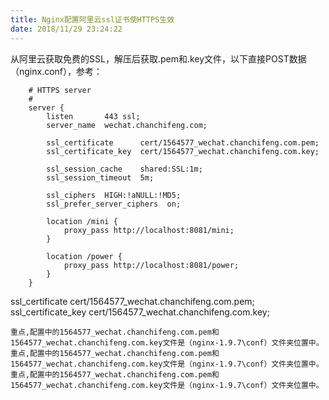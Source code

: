 ```yaml
---
title: Nginx配置阿里云ssl证书使HTTPS生效
date: 2018/11/29 23:24:22
---
```


从阿里云获取免费的SSL，解压后获取.pem和.key文件，以下直接POST数据（nginx.conf），参考：

```
    # HTTPS server
    #
    server {
        listen       443 ssl;
        server_name  wechat.chanchifeng.com;
    
        ssl_certificate      cert/1564577_wechat.chanchifeng.com.pem;
        ssl_certificate_key  cert/1564577_wechat.chanchifeng.com.key;
    
        ssl_session_cache    shared:SSL:1m;
        ssl_session_timeout  5m;
    
        ssl_ciphers  HIGH:!aNULL:!MD5;
        ssl_prefer_server_ciphers  on;
    
        location /mini {
            proxy_pass http://localhost:8081/mini;  
        }
        
        location /power {
            proxy_pass http://localhost:8081/power;
        }
    }

```

<div class="tip">
	ssl_certificate      cert/1564577_wechat.chanchifeng.com.pem;
	ssl_certificate_key  cert/1564577_wechat.chanchifeng.com.key;

	重点,配置中的1564577_wechat.chanchifeng.com.pem和1564577_wechat.chanchifeng.com.key文件是（nginx-1.9.7\conf）文件夹位置中。
	重点,配置中的1564577_wechat.chanchifeng.com.pem和1564577_wechat.chanchifeng.com.key文件是（nginx-1.9.7\conf）文件夹位置中。
	重点,配置中的1564577_wechat.chanchifeng.com.pem和1564577_wechat.chanchifeng.com.key文件是（nginx-1.9.7\conf）文件夹位置中。
	
</div>